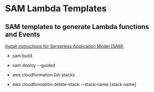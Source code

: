 # SAM Lambda Templates

## SAM templates to generate Lambda functions and Events

[Install instructions for Serverless Application Model (SAM)](https://docs.aws.amazon.com/serverless-application-model/latest/developerguide/serverless-sam-cli-install.html)

* sam build

* sam deploy --guided

* aws cloudformation list-stacks

* aws cloudformation delete-stack --stack-name [stack name]
